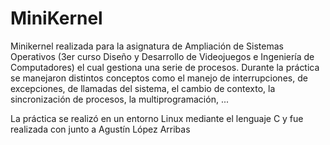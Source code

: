 # MiniKernel
Minikernel realizada para la asignatura de Ampliación de Sistemas Operativos (3er curso Diseño y Desarrollo de Videojuegos e Ingeniería de
Computadores) el cual gestiona una serie de procesos. Durante la práctica se manejaron distintos conceptos como el manejo de interrupciones,
de excepciones, de llamadas del sistema, el cambio de contexto, la sincronización de procesos, la multiprogramación, ...

La práctica se realizó en un entorno Linux mediante el lenguaje C y fue realizada con junto a Agustín López Arribas
